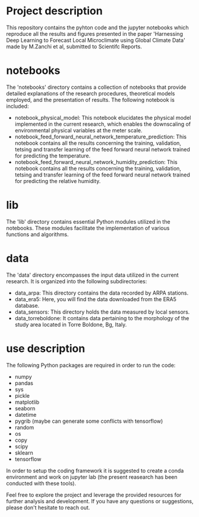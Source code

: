 # Project description
This repository contains the pyhton code and the jupyter notebooks which reproduce all the results and figures presented in the paper 'Harnessing Deep Learning to Forecast Local Microclimate using Global Climate Data' made by M.Zanchi et al, submitted to Scientifc Reports.

# notebooks
The 'notebooks' directory contains a collection of notebooks that provide detailed explanations of the research procedures, theoretical models employed, and the presentation of results. The following notebook is included:
- notebook_physical_model: This notebook elucidates the physical model implemented in the current research, which enables the downscaling of environmental physical variables at the meter scale.
- notebook_feed_forward_neural_network_temperature_prediction: This notebook contains all the results concerning the training, validation, tetsing and transfer learning of the feed forward neural network trained for predicting the temperature.
- notebook_feed_forward_neural_network_humidity_prediction: This notebook contains all the results concerning the training, validation, tetsing and transfer learning of the feed forward neural network trained for predicting the relative humidity.

# lib
The 'lib' directory contains essential Python modules utilized in the notebooks. These modules facilitate the implementation of various functions and algorithms.

# data
The 'data' directory encompasses the input data utilized in the current research. It is organized into the following subdirectories:
- data_arpa: This directory contains the data recorded by ARPA stations.
- data_era5: Here, you will find the data downloaded from the ERA5 database.
- data_sensors: This directory holds the data measured by local sensors.
- data_torreboldone: It contains data pertaining to the morphology of the study area located in Torre Boldone, Bg, Italy.

# use description
The following Python packages are required in order to run the code:
- numpy
- pandas
- sys
- pickle
- matplotlib
- seaborn
- datetime
- pygrib (maybe can generate some conflicts with tensorflow)
- random
- os
- copy
- scipy
- sklearn
- tensorflow

In order to setup the coding framework it is suggested to create a conda environment and work on jupyter lab (the present reasearch has been conducted with these tools).


Feel free to explore the project and leverage the provided resources for further analysis and development. If you have any questions or suggestions, please don't hesitate to reach out.